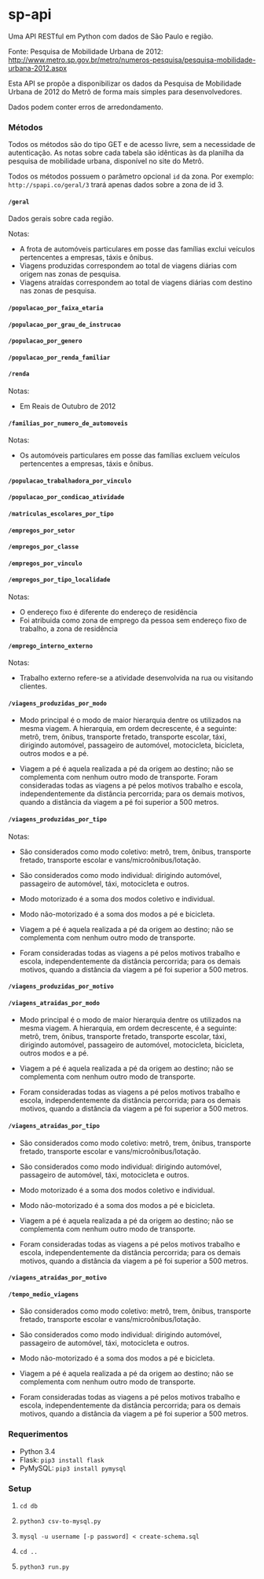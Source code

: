 # sp-api
Uma API RESTful em Python com dados de São Paulo e região.

Fonte: Pesquisa de Mobilidade Urbana de 2012: http://www.metro.sp.gov.br/metro/numeros-pesquisa/pesquisa-mobilidade-urbana-2012.aspx

Esta API se propõe a disponibilizar os dados da Pesquisa de Mobilidade Urbana de 2012 do Metrô de forma mais simples para desenvolvedores.

Dados podem conter erros de arredondamento.

### Métodos

Todos os métodos são do tipo GET e de acesso livre, sem a necessidade de autenticação. As notas sobre cada tabela são idênticas às da planilha da pesquisa de mobilidade urbana, disponível no site do Metrô.

Todos os métodos possuem o parâmetro opcional `id` da zona. Por exemplo: `http://spapi.co/geral/3` trará apenas dados sobre a zona de id 3.

#### `/geral`

Dados gerais sobre cada região.

Notas:

- A frota de automóveis particulares em posse das famílias exclui veículos pertencentes a empresas, táxis e ônibus.
- Viagens produzidas correspondem ao total de viagens diárias com origem nas zonas de pesquisa.
- Viagens atraídas correspondem ao total de viagens diárias com destino nas zonas de pesquisa.

#### `/populacao_por_faixa_etaria`

#### `/populacao_por_grau_de_instrucao`

#### `/populacao_por_genero`

#### `/populacao_por_renda_familiar`

#### `/renda`

Notas:

- Em Reais de Outubro de 2012

#### `/familias_por_numero_de_automoveis`

Notas:

- Os automóveis particulares em posse das famílias excluem veículos pertencentes a empresas, táxis e ônibus.

#### `/populacao_trabalhadora_por_vinculo`

#### `/populacao_por_condicao_atividade`


#### `/matriculas_escolares_por_tipo`

#### `/empregos_por_setor`

#### `/empregos_por_classe`

#### `/empregos_por_vinculo`

#### `/empregos_por_tipo_localidade`

Notas:

- O endereço fixo é diferente do endereço de residência
- Foi atribuida como zona de emprego da pessoa sem endereço fixo de trabalho, a zona de residência

#### `/emprego_interno_externo`

Notas:

- Trabalho externo refere-se a atividade desenvolvida na rua ou visitando clientes.

#### `/viagens_produzidas_por_modo`

- Modo principal é o modo de maior hierarquia dentre os utilizados na mesma viagem. A hierarquia, em ordem decrescente, é a seguinte: metrô, trem, ônibus, transporte fretado, transporte escolar, táxi, dirigindo automóvel, passageiro de automóvel, motocicleta, bicicleta, outros modos e a pé.

- Viagem a pé é aquela realizada a pé da origem ao destino; não se complementa com nenhum outro modo de transporte. Foram consideradas todas as viagens a pé pelos motivos trabalho e escola, independentemente da distância percorrida; para os demais motivos, quando a distância da viagem a pé  foi superior a 500 metros.

#### `/viagens_produzidas_por_tipo`

Notas:

- São considerados como modo coletivo: metrô, trem, ônibus, transporte fretado, transporte escolar e vans/microônibus/lotação.

- São considerados como modo individual: dirigindo automóvel, passageiro de automóvel, táxi, motocicleta e outros.

- Modo motorizado é a soma dos modos coletivo e individual.

- Modo não-motorizado é a soma dos modos a pé e bicicleta.

- Viagem a pé é aquela realizada a pé da origem ao destino; não se complementa com nenhum outro modo de transporte.

- Foram consideradas todas as viagens a pé pelos motivos trabalho e escola, independentemente da distância percorrida; para os demais motivos, quando a distância da viagem a pé foi superior a 500 metros.

#### `/viagens_produzidas_por_motivo`

#### `/viagens_atraidas_por_modo`

- Modo principal é o modo de maior hierarquia dentre os utilizados na mesma viagem. A hierarquia, em ordem decrescente, é a seguinte: metrô, trem, ônibus, transporte fretado, transporte escolar, táxi, dirigindo automóvel, passageiro de automóvel, motocicleta, bicicleta, outros modos e a pé.

- Viagem a pé é aquela realizada a pé da origem ao destino; não se complementa com nenhum outro modo de transporte.

- Foram consideradas todas as viagens a pé pelos motivos trabalho e escola, independentemente da distância percorrida; para os demais motivos, quando a distância da viagem a pé foi superior a 500 metros.

#### `/viagens_atraidas_por_tipo`

- São considerados como modo coletivo: metrô, trem, ônibus, transporte fretado, transporte escolar e vans/microônibus/lotação.

- São considerados como modo individual: dirigindo automóvel, passageiro de automóvel, táxi, motocicleta e outros.

- Modo motorizado é a soma dos modos coletivo e individual.

- Modo não-motorizado é a soma dos modos a pé e bicicleta.

- Viagem a pé é aquela realizada a pé da origem ao destino; não se complementa com nenhum outro modo de transporte.

- Foram consideradas todas as viagens a pé pelos motivos trabalho e escola, independentemente da distância percorrida; para os demais motivos, quando a distância da viagem a pé foi superior a 500 metros.

#### `/viagens_atraidas_por_motivo`

#### `/tempo_medio_viagens`

- São considerados como modo coletivo: metrô, trem, ônibus, transporte fretado, transporte escolar e vans/microônibus/lotação.

- São considerados como modo individual: dirigindo automóvel, passageiro de automóvel, táxi, motocicleta e outros.

- Modo não-motorizado é a soma dos modos a pé e bicicleta.

- Viagem a pé é aquela realizada a pé da origem ao destino; não se complementa com nenhum outro modo de transporte.

- Foram consideradas todas as viagens a pé pelos motivos trabalho e escola, independentemente da distância percorrida; para os demais motivos, quando a distância da viagem a pé foi superior a 500 metros.

### Requerimentos

- Python 3.4
- Flask: `pip3 install flask`
- PyMySQL: `pip3 install pymysql`

### Setup

1. `cd db`

1. `python3 csv-to-mysql.py`

1. `mysql -u username [-p password] < create-schema.sql`

1. `cd ..`

1. `python3 run.py`
